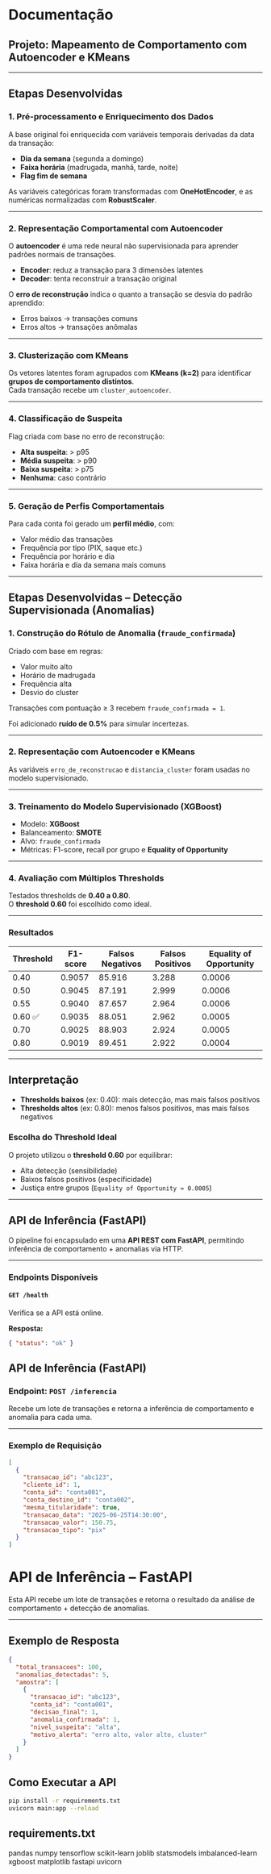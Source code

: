 # Documentação

## **Projeto: Mapeamento de Comportamento com Autoencoder e KMeans**

---

## Etapas Desenvolvidas

### **1. Pré-processamento e Enriquecimento dos Dados**

A base original foi enriquecida com variáveis temporais derivadas da data da transação:

- **Dia da semana** (segunda a domingo)
- **Faixa horária** (madrugada, manhã, tarde, noite)
- **Flag fim de semana**

As variáveis categóricas foram transformadas com **OneHotEncoder**, e as numéricas normalizadas com **RobustScaler**.

---

### **2. Representação Comportamental com Autoencoder**

O **autoencoder** é uma rede neural não supervisionada para aprender padrões normais de transações.

- **Encoder**: reduz a transação para 3 dimensões latentes
- **Decoder**: tenta reconstruir a transação original

O **erro de reconstrução** indica o quanto a transação se desvia do padrão aprendido:

- Erros baixos → transações comuns  
- Erros altos → transações anômalas

---

### **3. Clusterização com KMeans**

Os vetores latentes foram agrupados com **KMeans (k=2)** para identificar **grupos de comportamento distintos**.  
Cada transação recebe um `cluster_autoencoder`.

---

### **4. Classificação de Suspeita**

Flag criada com base no erro de reconstrução:

- **Alta suspeita**: > p95  
- **Média suspeita**: > p90  
- **Baixa suspeita**: > p75  
- **Nenhuma**: caso contrário

---

### **5. Geração de Perfis Comportamentais**

Para cada conta foi gerado um **perfil médio**, com:

- Valor médio das transações
- Frequência por tipo (PIX, saque etc.)
- Frequência por horário e dia
- Faixa horária e dia da semana mais comuns

---

## Etapas Desenvolvidas – Detecção Supervisionada (Anomalias)

### **1. Construção do Rótulo de Anomalia (`fraude_confirmada`)**

Criado com base em regras:

- Valor muito alto  
- Horário de madrugada  
- Frequência alta  
- Desvio do cluster

Transações com pontuação ≥ 3 recebem `fraude_confirmada = 1`.

Foi adicionado **ruído de 0.5%** para simular incertezas.

---

### **2. Representação com Autoencoder e KMeans**

As variáveis `erro_de_reconstrucao` e `distancia_cluster` foram usadas no modelo supervisionado.

---

### **3. Treinamento do Modelo Supervisionado (XGBoost)**

- Modelo: **XGBoost**
- Balanceamento: **SMOTE**
- Alvo: `fraude_confirmada`
- Métricas: F1-score, recall por grupo e **Equality of Opportunity**

---

### **4. Avaliação com Múltiplos Thresholds**

Testados thresholds de **0.40 a 0.80**.  
O **threshold 0.60** foi escolhido como ideal.

---

### Resultados

| Threshold | F1-score | Falsos Negativos | Falsos Positivos | Equality of Opportunity |
|-----------|----------|------------------|------------------|--------------------------|
| 0.40      | 0.9057   | 85.916           | 3.288            | 0.0006                   |
| 0.50      | 0.9045   | 87.191           | 2.999            | 0.0006                   |
| 0.55      | 0.9040   | 87.657           | 2.964            | 0.0006                   |
| 0.60 ✅   | 0.9035   | 88.051           | 2.962            | 0.0005                   |
| 0.70      | 0.9025   | 88.903           | 2.924            | 0.0005                   |
| 0.80      | 0.9019   | 89.451           | 2.922            | 0.0004                   |

---

## Interpretação

- **Thresholds baixos** (ex: 0.40): mais detecção, mas mais falsos positivos
- **Thresholds altos** (ex: 0.80): menos falsos positivos, mas mais falsos negativos

### Escolha do Threshold Ideal

O projeto utilizou o **threshold 0.60** por equilibrar:

- Alta detecção (sensibilidade)
- Baixos falsos positivos (especificidade)
- Justiça entre grupos (`Equality of Opportunity ≈ 0.0005`)

---

## API de Inferência (FastAPI)

O pipeline foi encapsulado em uma **API REST com FastAPI**, permitindo inferência de comportamento + anomalias via HTTP.

---

### Endpoints Disponíveis

#### `GET /health`

Verifica se a API está online.

**Resposta:**
```json
{ "status": "ok" }
```

## API de Inferência (FastAPI)

### Endpoint: `POST /inferencia`

Recebe um lote de transações e retorna a inferência de comportamento e anomalia para cada uma.

---

### Exemplo de Requisição

```json
[
  {
    "transacao_id": "abc123",
    "cliente_id": 1,
    "conta_id": "conta001",
    "conta_destino_id": "conta002",
    "mesma_titularidade": true,
    "transacao_data": "2025-06-25T14:30:00",
    "transacao_valor": 150.75,
    "transacao_tipo": "pix"
  }
]
```

# API de Inferência – FastAPI

Esta API recebe um lote de transações e retorna o resultado da análise de comportamento + detecção de anomalias.

---

## Exemplo de Resposta

```json
{
  "total_transacoes": 100,
  "anomalias_detectadas": 5,
  "amostra": [
    {
      "transacao_id": "abc123",
      "conta_id": "conta001",
      "decisao_final": 1,
      "anomalia_confirmada": 1,
      "nivel_suspeita": "alta",
      "motivo_alerta": "erro alto, valor alto, cluster"
    }
  ]
}
```
## Como Executar a API

```bash
pip install -r requirements.txt
uvicorn main:app --reload
```

##  requirements.txt

pandas
numpy
tensorflow
scikit-learn
joblib
statsmodels
imbalanced-learn
xgboost
matplotlib
fastapi
uvicorn






